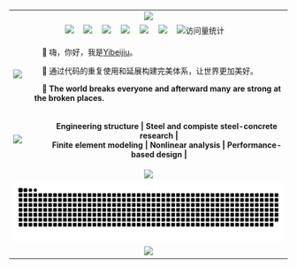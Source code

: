 <!-- Github profile -->
<table>   <!-- 表格开始 -->
  <tr>     <!-- dynamic typing effect 动态打字效果 -->
	  <td colspan="5" align="center" valign="center">
      <a href="https://zpy1160390580.github.io/">
        <img src="https://readme-typing-svg.demolab.com?font=Fira+Code&pause=1000&width=435&lines=🌱Yibeijiu's GitHub🌱;Every man has his value!;&center=true&size=27" />  
      </a>
    </td>
	</tr>
  <tr>  <!-- profile logo 个人资料徽标 -->
	  <td colspan="5" align="center" valign="center">
      <a href="https://github.com/zpy1160390580" target="_blank" rel="noopener"><img src="https://img.shields.io/badge/GitHub-仓库-000000" /></a>&emsp;
      <a href="http://www.youtube.com/@user-gx4kb5hr3n" target="_blank" rel="noopener"><img src="https://img.shields.io/badge/YouTube-油管-c32136" /></a>&emsp;
      <a href="https://www.cnblogs.com/yibeijiu" target="_blank" rel="noopener"><img src="https://img.shields.io/badge/Website-博客-8c36db" /></a>&emsp;
      <a href="https://cdn.jsdelivr.net/gh/zpy1160390580/ybj-PicGo-picture-bed/images/OfficialAccounts/operate/查找公众号.png" target="_blank" rel="noopener"><img src="https://img.shields.io/badge/WeChat-公众号-07c160" /></a>&emsp;
      <a href="https://link3.cc/yibeijiu" target="_blank" rel="noopener"><img src="https://img.shields.io/badge/Card-名片-0066ff" /></a>&emsp;
      <a href="https://space.bilibili.com/386220789" target="_blank" rel="noopener"><img src="https://img.shields.io/badge/Bilibili-B站-ff69b4" /></a>&emsp;
      <!-- visitor -->
      <img src="https://komarev.com/ghpvc/?username=zpy1160390580&label=Views&color=orange&style=flat" alt="访问量统计" />&emsp;
    </td>
	</tr>
	<tr>
    <td align="left" valign="center"><img height="100px" src="https://avatars.githubusercontent.com/u/101700134?v=4"/></td>
	  <td colspan="4" align="left" valign="center">
      <p>&emsp;🤺 嗨，你好，我是<a href="https://github.com/zpy1160390580/">Yibeijiu</a>。</p>
      <p>&emsp;🤺 通过代码的重复使用和延展构建完美体系，让世界更加美好。</p>
      <p>&emsp;🤺 <strong>The world breaks everyone and afterward many are strong at the broken places.</strong></p></td>
	</tr>
  <tr>  <!-- 专业方向 -->
    <td align="left" valign="center"><picture>
        <source media="(prefers-color-scheme: dark)" srcset="https://cdn.jsdelivr.net/gh/zpy1160390580/zpy1160390580/Picture/coding.gif" height="100px" />
        <source media="(prefers-color-scheme: light)" srcset="https://cdn.jsdelivr.net/gh/zpy1160390580/zpy1160390580/Picture/developer.svg" height="100px" />
        <img src="https://cdn.jsdelivr.net/gh/zpy1160390580/zpy1160390580/Picture/coding.gif" />
      </picture></td><!-- knock code pictures 敲代码的图片 -->
	  <td colspan="4" align="center" valign="center">
      <p>&emsp;&emsp;<strong>Engineering structure | Steel and compiste steel-concrete research | <br>
         &emsp;&emsp;Finite element modeling | Nonlinear analysis | Performance-based design |</strong></p>
    </td>
	</tr>
  <tr>
    <td colspan="5" align="center" valign="center"> <picture>
        <source media="(prefers-color-scheme: dark)" srcset="https://github-readme-streak-stats.herokuapp.com?user=zpy1160390580&theme=radical&hide_border=true&date_format=%5BY.%5Dn.j" />
        <source media="(prefers-color-scheme: light)" srcset="https://github-readme-streak-stats.herokuapp.com?user=zpy1160390580&theme=transparent&hide_border=true&date_format=%5BY.%5Dn.j" />
        <img src="https://github-readme-streak-stats.herokuapp.com?user=zpy1160390580&theme=radical&hide_border=true&date_format=%5BY.%5Dn.j" />
      </picture></td><!-- github-readme-streak-stats 连续提交代码天数记录 -->
  </tr>
  <tr align="left" valign="center">  
	  <td colspan="5"><picture>
        <source media="(prefers-color-scheme: dark)" srcset="https://raw.githubusercontent.com/zpy1160390580/zpy1160390580/output/github-contribution-grid-snake-dark.svg" />
        <source media="(prefers-color-scheme: light)" srcset="https://raw.githubusercontent.com/zpy1160390580/zpy1160390580/output/github-contribution-grid-snake.svg" />
        <img alt="github contribution grid snake animation" src="https://raw.githubusercontent.com/zpy1160390580/zpy1160390580/output/github-contribution-grid-snake.svg" />
      </picture></td><!-- Snake Code Contribution Map 贪吃蛇代码贡献图 -->
	</tr>
  <tr>
    <td colspan="5" align="center" valign="center"> <picture>
        <source media="(prefers-color-scheme: dark)" srcset="https://github-readme-activity-graph.vercel.app/graph?username=zpy1160390580&theme=xcode&bg_color=FF000000&hide_border=true" />
        <source media="(prefers-color-scheme: light)" srcset="https://github-readme-activity-graph.vercel.app/graph?username=zpy1160390580&theme=xcode&bg_color=FF000000&color=000000&hide_border=true" />
        <img  height=80% src="https://github-readme-activity-graph.vercel.app/graph?username=zpy1160390580&theme=xcode&bg_color=FF000000&hide_border=true" />
      </picture></td><!-- GitHub Activity Graph GitHub 活动图 -->
  </tr>
</table>


